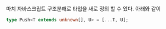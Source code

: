 마치 자바스크립트 구조분해로 타입을 새로 정의 할 수 있다. 아래와 같이

```typescript
type Push<T extends unknown[], U> = [...T, U];
```

